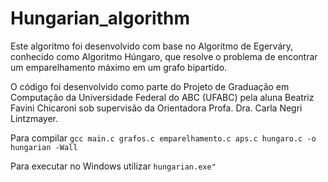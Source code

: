 # Hungarian_algorithm

Este algoritmo foi desenvolvido com base no Algoritmo de Egerváry, conhecido como Algoritmo Húngaro, que resolve o problema de encontrar um emparelhamento máximo em um grafo bipartido.

O código foi desenvolvido como parte do Projeto de Graduação em Computação da Universidade Federal do ABC (UFABC) pela aluna Beatriz Favini Chicaroni sob supervisão da Orientadora Profa. Dra. Carla Negri Lintzmayer.

Para compilar ```gcc main.c grafos.c emparelhamento.c aps.c hungaro.c -o hungarian -Wall```

Para executar no Windows utilizar ```hungarian.exe"```
